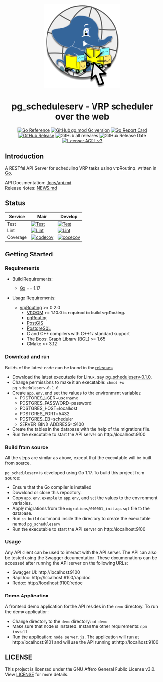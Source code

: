 <div align="center">
  <img alt="pg_scheduleserv logo" src="./docs/images/logo.png" width="250px" />

  # pg_scheduleserv - VRP scheduler over the web

  [![Go Reference](https://pkg.go.dev/badge/github.com/Georepublic/pg_scheduleserv.svg)](https://pkg.go.dev/github.com/Georepublic/pg_scheduleserv)
[![GitHub go.mod Go version](https://img.shields.io/github/go-mod/go-version/Georepublic/pg_scheduleserv)](https://go.dev/doc/go1.17)
[![Go Report Card](https://goreportcard.com/badge/github.com/Georepublic/pg_scheduleserv)](https://goreportcard.com/report/github.com/Georepublic/pg_scheduleserv)
[![GitHub Release](https://img.shields.io/github/release/Georepublic/pg_scheduleserv.svg)](https://github.com/Georepublic/pg_scheduleserv/releases)
![GitHub all releases](https://img.shields.io/github/downloads/Georepublic/pg_scheduleserv/total)
![GitHub Release Date](https://img.shields.io/github/release-date/Georepublic/pg_scheduleserv)
[![License: AGPL v3](https://img.shields.io/github/license/Georepublic/pg_scheduleserv)](https://www.gnu.org/licenses/agpl-3.0)

</div>

## Introduction

A RESTful API Server for scheduling VRP tasks using [vrpRouting](https://github.com/pgRouting/vrprouting), written in [Go](https://golang.org/).

API Documentation: [docs/api.md](./docs/api.md)  
Release Notes: [NEWS.md](./NEWS.md)

## Status

Service | Main | Develop
--- | --- | ---
Test | [![Test](https://github.com/Georepublic/pg_scheduleserv/actions/workflows/test.yml/badge.svg?branch=main)](https://github.com/Georepublic/pg_scheduleserv/actions/workflows/test.yml?query=branch%3Amain) | [![Test](https://github.com/Georepublic/pg_scheduleserv/actions/workflows/test.yml/badge.svg?branch=develop)](https://github.com/Georepublic/pg_scheduleserv/actions/workflows/test.yml?query=branch%3Adevelop)
Lint | [![Lint](https://github.com/Georepublic/pg_scheduleserv/actions/workflows/lint.yml/badge.svg?branch=main)](https://github.com/Georepublic/pg_scheduleserv/actions/workflows/lint.yml?query=branch%3Amain) | [![Lint](https://github.com/Georepublic/pg_scheduleserv/actions/workflows/lint.yml/badge.svg?branch=develop)](https://github.com/Georepublic/pg_scheduleserv/actions/workflows/lint.yml?query=branch%3Adevelop)
Coverage | [![codecov](https://img.shields.io/codecov/c/github/Georepublic/pg_scheduleserv/main?logo=codecov)](https://app.codecov.io/gh/Georepublic/pg_scheduleserv/branch/main) | [![codecov](https://img.shields.io/codecov/c/github/Georepublic/pg_scheduleserv/develop?logo=codecov)](https://app.codecov.io/gh/Georepublic/pg_scheduleserv/branch/develop)

## Getting Started

### Requirements

- Build Requirements:
  - [Go](https://golang.org/) == 1.17

- Usage Requirements:
  - [vrpRouting](https://github.com/pgRouting/vrprouting) >= 0.2.0
    - [VROOM](https://github.com/VROOM-Project/vroom) >= 1.10.0 is required to build vrpRouting.
    - [pgRouting](https://github.com/pgRouting/pgrouting)
    - [PostGIS](https://postgis.net/)
    - [PostgreSQL](https://www.postgresql.org/)
    - C and C++ compilers with C++17 standard support
    - The Boost Graph Library (BGL) >= 1.65
    - CMake >= 3.12

### Download and run

Builds of the latest code can be found in the [releases](https://github.com/Georepublic/pg_scheduleserv/releases).
- Download the latest executable for Linux, say [pg_scheduleserv-0.1.0](https://github.com/Georepublic/pg_scheduleserv/releases/download/v0.1.0/pg_scheduleserv-0.1.0).
- Change permissions to make it an executable: `chmod +x pg_scheduleserv-0.1.0`
- Create `app.env`, and set the values to the environment variables:
  - POSTGRES_USER=username
  - POSTGRES_PASSWORD=password
  - POSTGRES_HOST=localhost
  - POSTGRES_PORT=5432
  - POSTGRES_DB=scheduler
  - SERVER_BIND_ADDRESS=:9100
- Create the tables in the database with the help of the migrations file.
- Run the executable to start the API server on http://localhost:9100

### Build from source

All the steps are similar as above, except that the executable will be built from source.

`pg_scheduleserv` is developed using Go 1.17. To build this project from source:
- Ensure that the Go compiler is installed
- Download or clone this repository.
- Copy `app.env.example` to `app.env`, and set the values to the environment variables.
- Apply migrations from the `migrations/000001_init.up.sql` file to the database.
- Run `go build` command inside the directory to create the executable named `pg_scheduleserv`
- Run the executable to start the API server on http://localhost:9100

### Usage

Any API client can be used to interact with the API server. The API can also be tested using the Swagger documentation. These documenations can be accessed after running the API server on the following URLs:
- Swagger UI: http://localhost:9100
- RapiDoc: http://localhost:9100/rapidoc
- Redoc: http://localhost:9100/redoc

### Demo Application

A frontend demo application for the API resides in the `demo` directory. To run the demo application:
- Change directory to the `demo` directory: `cd demo`
- Make sure that node is installed. Install the other requirements: `npm install`
- Run the application: `node server.js`. The application will run at http://localhost:9101 and will use the API running at http://localhost:9100

## LICENSE

This project is licensed under the GNU Affero General Public License v3.0. View [LICENSE](./LICENSE) for more details.
